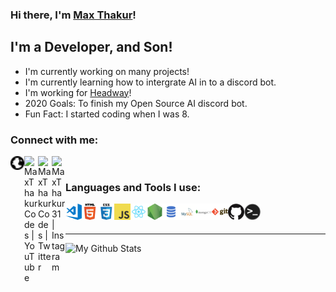### Hi there, I'm [Max Thakur][website]!

## I'm a Developer, and Son!
- I'm currently working on many projects!
- I'm currently learning how to intergrate AI in to a discord bot.
- I'm working for [Headway](https://discord.gg/hBfmxVt)!
- 2020 Goals: To finish my Open Source AI discord bot.
- Fun Fact: I started coding when I was 8.

### Connect with me:

[<img align="left" alt="maxthakur.com" width="22px" src="https://raw.githubusercontent.com/iconic/open-iconic/master/svg/globe.svg" />][website]
[<img align="left" alt="MaxThakurCodes | YouTube" width="22px" src="https://cdn.jsdelivr.net/npm/simple-icons@v3/icons/youtube.svg" />][youtube]
[<img align="left" alt="MaxThakurCodes | Twitter" width="22px" src="https://cdn.jsdelivr.net/npm/simple-icons@v3/icons/twitter.svg" />][twitter]
[<img align="left" alt="MaxThakur31 | Instagram" width="22px" src="https://cdn.jsdelivr.net/npm/simple-icons@v3/icons/instagram.svg" />][instagram]

<br />

### Languages and Tools I use:
<img align="left" alt="Visual Studio Code" width="26px" src="https://raw.githubusercontent.com/github/explore/80688e429a7d4ef2fca1e82350fe8e3517d3494d/topics/visual-studio-code/visual-studio-code.png" />
<img align="left" alt="HTML5" width="26px" src="https://raw.githubusercontent.com/github/explore/80688e429a7d4ef2fca1e82350fe8e3517d3494d/topics/html/html.png" />
<img align="left" alt="CSS3" width="26px" src="https://raw.githubusercontent.com/github/explore/80688e429a7d4ef2fca1e82350fe8e3517d3494d/topics/css/css.png" />
<img align="left" alt="JavaScript" width="26px" src="https://raw.githubusercontent.com/github/explore/80688e429a7d4ef2fca1e82350fe8e3517d3494d/topics/javascript/javascript.png" />
<img align="left" alt="React" width="26px" src="https://raw.githubusercontent.com/github/explore/80688e429a7d4ef2fca1e82350fe8e3517d3494d/topics/react/react.png" />
<img align="left" alt="Node.js" width="26px" src="https://raw.githubusercontent.com/github/explore/80688e429a7d4ef2fca1e82350fe8e3517d3494d/topics/nodejs/nodejs.png" />
<img align="left" alt="SQL" width="26px" src="https://raw.githubusercontent.com/github/explore/80688e429a7d4ef2fca1e82350fe8e3517d3494d/topics/sql/sql.png" />
<img align="left" alt="MySQL" width="26px" src="https://raw.githubusercontent.com/github/explore/80688e429a7d4ef2fca1e82350fe8e3517d3494d/topics/mysql/mysql.png" />
<img align="left" alt="MongoDB" width="26px" src="https://raw.githubusercontent.com/github/explore/80688e429a7d4ef2fca1e82350fe8e3517d3494d/topics/mongodb/mongodb.png" />
<img align="left" alt="Git" width="26px" src="https://raw.githubusercontent.com/github/explore/80688e429a7d4ef2fca1e82350fe8e3517d3494d/topics/git/git.png" />
<img align="left" alt="GitHub" width="26px" src="https://raw.githubusercontent.com/github/explore/78df643247d429f6cc873026c0622819ad797942/topics/github/github.png" />
<img align="left" alt="HTML5" width="26px" src="https://raw.githubusercontent.com/github/explore/80688e429a7d4ef2fca1e82350fe8e3517d3494d/topics/terminal/terminal.png" />

<br />
<br />

---

<img align="left" alt="My Github Stats" src="https://github-readme-stats.vercel.app/api?username=MaxThakurCodes&show_icons=true&hide_border=true" />


[website]: https://maxthakur.com
[twitter]: https://twitter.com/MaxThakurCodes
[youtube]: https://www.youtube.com/channel/UCFEgb-Cz19prUMuAsp35xDw
[instagram]: https://instagram.com/MaxThakur31
